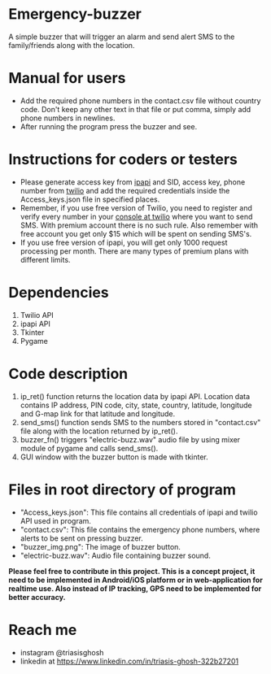 # Emergency-buzzer
A simple buzzer that will trigger an alarm and send alert SMS to the family/friends along with the location.

# Manual for users
* Add the required phone numbers in the contact.csv file without country code.
  Don't keep any other text in that file or put comma, simply add phone numbers in newlines.
* After running the program press the buzzer and see.

# Instructions for coders or testers
* Please generate access key from [ipapi](https://ipapi.com/) and SID, access key, phone number from [twilio](https://www.twilio.com/) and add the required credentials inside the    Access_keys.json file in specified places.
* Remember, if you use free version of Twilio, you need to register and verify every number in your [console at twilio](https://console.twilio.com)
  where you want to send SMS. With premium account there is no such rule. Also remember with free account you get only $15 which will be
  spent on sending SMS's.
* If you use free version of ipapi, you will get only 1000 request processing per month. There are many types of premium plans with different limits.

# Dependencies
1. Twilio API
2. ipapi API
3. Tkinter
4. Pygame

# Code description
1. ip_ret() function returns the location data by ipapi API. Location data contains IP address, PIN code, city,
   state, country, latitude, longitude and G-map link for that latitude and longitude.
2. send_sms() function sends SMS to the numbers stored in "contact.csv" file along with the location returned by ip_ret().
3. buzzer_fn() triggers "electric-buzz.wav" audio file by using mixer module of pygame and calls send_sms().
4. GUI window with the buzzer button is made with tkinter.

# Files in root directory of program
* "Access_keys.json": This file contains all credentials of ipapi and twilio API used in program.
* "contact.csv": This file contains the emergency phone numbers, where alerts to be sent on pressing buzzer.
* "buzzer_img.png": The image of buzzer button.
* "electric-buzz.wav": Audio file containing buzzer sound.

**Please feel free to contribute in this project. This is a concept project, it need to be implemented in Android/iOS platform or
in web-application for realtime use. Also instead of IP tracking, GPS need to be implemented for better accuracy.** 

# Reach me
* instagram @triasisghosh
* linkedin at https://www.linkedin.com/in/triasis-ghosh-322b27201
